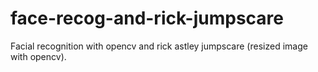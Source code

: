 # face-recog-and-rick-jumpscare
Facial recognition with opencv and rick astley jumpscare (resized image with opencv).
